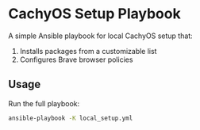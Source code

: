 # CachyOS Setup Playbook

A simple Ansible playbook for local CachyOS setup that:

1. Installs packages from a customizable list
2. Configures Brave browser policies

## Usage

Run the full playbook:
```bash
ansible-playbook -K local_setup.yml
```
